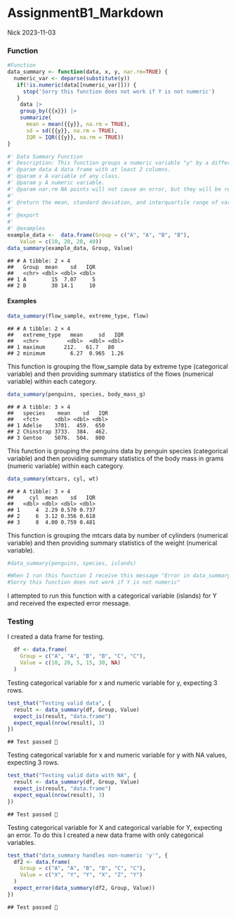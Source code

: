 AssignmentB1_Markdown
================
Nick
2023-11-03

### Function

``` r
#Function
data_summary <- function(data, x, y, nar.rm=TRUE) {
  numeric_var <- deparse(substitute(y))
   if(!is.numeric(data[[numeric_var]])) {
     stop('Sorry this function does not work if Y is not numeric')
   }
    data |>
    group_by({{x}}) |>
    summarize(
      mean = mean({{y}}, na.rm = TRUE),
      sd = sd({{y}}, na.rm = TRUE),
      IQR = IQR({{y}}, na.rm = TRUE))
}

#' Data Summary Function
#' Description: This function groups a numeric variable "y" by a different variable "x" and then provides the mean, standard deviation, and interquartile range of "y" for each category or value of "x". This function removes NA values and will produce an error message if "y" is not numeric data. This function is useful for quickly generating several important summary statistics for data exploration. 
#' @param data A data frame with at least 2 columns.
#' @param x A variable of any class.
#' @param y A numeric variable.
#' @param nar.rm NA points will not cause an error, but they will be removed. 
#'
#' @return the mean, standard deviation, and interquartile range of variable y, grouped by variable x.
#' 
#' @export
#'
#' @examples
example_data <-  data.frame(Group = c("A", "A", "B", "B"),
    Value = c(10, 20, 20, 40))
data_summary(example_data, Group, Value)
```

    ## # A tibble: 2 × 4
    ##   Group  mean    sd   IQR
    ##   <chr> <dbl> <dbl> <dbl>
    ## 1 A        15  7.07     5
    ## 2 B        30 14.1     10

#### Examples

``` r
data_summary(flow_sample, extreme_type, flow)
```

    ## # A tibble: 2 × 4
    ##   extreme_type   mean     sd   IQR
    ##   <chr>         <dbl>  <dbl> <dbl>
    ## 1 maximum      212.   61.7   80   
    ## 2 minimum        6.27  0.965  1.26

This function is grouping the flow_sample data by extreme type
(categorical variable) and then providing summary statistics of the
flows (numerical variable) within each category.

``` r
data_summary(penguins, species, body_mass_g)
```

    ## # A tibble: 3 × 4
    ##   species    mean    sd   IQR
    ##   <fct>     <dbl> <dbl> <dbl>
    ## 1 Adelie    3701.  459.  650 
    ## 2 Chinstrap 3733.  384.  462.
    ## 3 Gentoo    5076.  504.  800

This function is grouping the penguins data by penguin species
(categorical variable) and then providing summary statistics of the body
mass in grams (numeric variable) within each category.

``` r
data_summary(mtcars, cyl, wt)
```

    ## # A tibble: 3 × 4
    ##     cyl  mean    sd   IQR
    ##   <dbl> <dbl> <dbl> <dbl>
    ## 1     4  2.29 0.570 0.737
    ## 2     6  3.12 0.356 0.618
    ## 3     8  4.00 0.759 0.481

This function is grouping the mtcars data by number of cylinders
(numerical variable) and then providing summary statistics of the weight
(numerical variable).

``` r
#data_summary(penguins, species, islands)

#When I run this function I receive this message "Error in data_summary(penguins, species, islands) :
#Sorry this function does not work if Y is not numeric"
```

I attempted to run this function with a categorical variable (islands)
for Y and received the expected error message.

### Testing

I created a data frame for testing.

``` r
  df <- data.frame(
    Group = c("A", "A", "B", "B", "C", "C"),
    Value = c(10, 20, 5, 15, 30, NA)
  )
```

Testing categorical variable for x and numeric variable for y, expecting
3 rows.

``` r
test_that("Testing valid data", {
  result <- data_summary(df, Group, Value)
  expect_is(result, "data.frame")
  expect_equal(nrow(result), 3)
})
```

    ## Test passed 🥇

Testing categorical variable for x and numeric variable for y with NA
values, expecting 3 rows.

``` r
test_that("Testing valid data with NA", {
  result <- data_summary(df, Group, Value)
  expect_is(result, "data.frame")
  expect_equal(nrow(result), 3)
})
```

    ## Test passed 🌈

Testing categorical variable for X and categorical variable for Y,
expecting an error. To do this I created a new data frame with only
categorical variables.

``` r
test_that("data_summary handles non-numeric 'y'", {
  df2 <- data.frame(
    Group = c("A", "A", "B", "B", "C", "C"),
    Value = c("X", "Y", "Y", "X", "Z", "Y")
  )
  expect_error(data_summary(df2, Group, Value))
})
```

    ## Test passed 🎉
